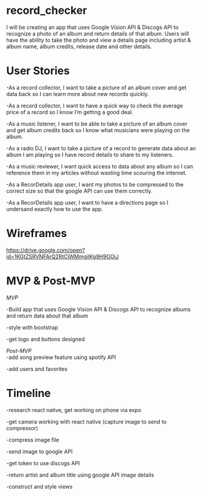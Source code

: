 # record_checker

I will be creating an app that uses Google Vision API & Discogs API to recognize a photo of an album and return details of that album. Users will have the ability to take the photo and view a details page including artist & album name, album credits, release date and other details. 

# User Stories 

-As a record collector, I want to take a picture of an album cover and get data back so I can learn more about new records quickly. 

-As a record collector, I want to have a quick way to check the average price of a record so I know I’m getting a good deal. 

-As a music listener, I want to be able to take a picture of an album cover and get album credits back so I know what musicians were playing on the album. 

-As a radio DJ, I want to take a picture of a record to generate data about an album I am playing so I have record details to share to my listeners. 

-As a music reviewer, I want quick access to data about any album so I can reference them in my articles without wasting time scouring the internet. 

-As a RecorDetails app user, I want my photos to be compressed to the correct size so that the google API can use them correctly. 

-As a RecorDetails app user, I want to have a directions page so I undersand exactly how to use the app. 

# Wireframes

https://drive.google.com/open?id=1KGtZSRVNFArQ2RtCjWMmgiIKg9H9GOiJ

# MVP & Post-MVP
*MVP* <br>

-Build app that uses Google Vision API & Discogs API to recognize albums and return data about that album

-style with bootstrap

-get logo and buttons designed 

*Post-MVP* <br>
-add song preview feature using spotify API

-add users and favorites

# Timeline
-research react native, get working on phone via expo

-get camera working with react native (capture image to send to compressor)

-compress image file

-send image to google API

-get token to use discogs API

-return artist and album title using google API image details 

-construct and style views



